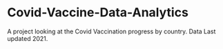 # Covid-Vaccine-Data-Analytics
A project looking at the Covid Vaccination progress by country. Data Last updated 2021.
